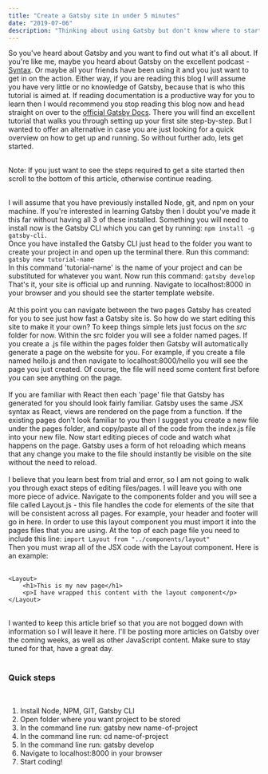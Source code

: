 ```yaml
---
title: "Create a Gatsby site in under 5 minutes"
date: "2019-07-06"
description: "Thinking about using Gatsby but don't know where to start? Get up and running in under 5 minutes with this guide."
---
```


So you've heard about Gatsby and you want to find out what it's all about. If you're like me, maybe you heard about Gatsby on the excellent podcast - <a href="https://syntax.fm/" target="_blank" rel="noopener noreferrer">Syntax</a>. Or maybe all your friends have been using it and you just want to get in on the action. Either way, if you are reading this blog I will assume you have very little or no knowledge of Gatsby, because that is who this tutorial is aimed at. If reading documentation is a productive way for you to learn then I would recommend you stop reading this blog now and head straight on over to the <a href="https://www.gatsbyjs.org/docs/" target="_blank" rel="noopener noreferrer">official Gatsby Docs</a>. There you will find an excellent tutorial that walks you through setting up your first site step-by-step. But I wanted to offer an alternative in case you are just looking for a quick overview on how to get up and running. So without further ado, lets get started.
<br><br>

Note: If you just want to see the steps required to get a site started then scroll to the bottom of this article, otherwise continue reading.
<br><br>

I will assume that you have previously installed Node, git, and npm on your machine. If you're interested in learning Gatsby then I doubt you've made it this far without having all 3 of these installed. Something you will need to install now is the Gatsby CLI which you can get by running: <code>npm install -g gatsby-cli.</code> 
<br>
Once you have installed the Gatsby CLI just head to the folder you want to create your project in and open up the terminal there. Run this command: <code>gatsby new tutorial-name</code> 
<br>
In this command 'tutorial-name' is the name of your project and can be substituted for whatever you want. Now run this command: <code>gatsby develop</code> 
<br>
That's it, your site is official up and running. Navigate to localhost:8000 in your browser and you should see the starter template website. 
<br><br>
At this point you can navigate between the two pages Gatsby has created for you to see just how fast a Gatsby site is. So how do we start editing this site to make it your own? To keep things simple lets just focus on the *src* folder for now. Within the src folder you will see a folder named pages. If you create a .js file within the pages folder then Gatsby will automatically generate a page on the website for you. For example, if you create a file named hello.js and then navigate to localhost:8000/hello you will see the page you just created. Of course, the file will need some content first before you can see anything on the page. 
<br><br>
If you are familiar with React then each 'page' file that Gatsby has generated for you should look fairly familiar. Gatsby uses the same JSX syntax as React, views are rendered on the page from a function. If the existing pages don't look familiar to you then I suggest you create a new file under the pages folder, and copy/paste all of the code from the index.js file into your new file. Now start editing pieces of code and watch what happens on the page. Gatsby uses a form of hot reloading which means that any change you make to the file should instantly be visible on the site without the need to reload. 
<br><br>
I believe that you learn best from trial and error, so I am not going to walk you through exact steps of editing files/pages. I will leave you with one more piece of advice. Navigate to the components folder and you will see a file called Layout.js - this file handles the code for elements of the site that will be consistent across all pages. For example, your header and footer will go in here. In order to use this layout component you must import it into the pages files that you are using. At the top of each page file you need to include this line: <code>import Layout from "../components/layout"</code>
<br>
Then you must wrap all of the JSX code with the Layout component. Here is an example:
<br><br>

    <Layout>
        <h1>This is my new page</h1>
        <p>I have wrapped this content with the layout component</p>
    </Layout>    

<br>
I wanted to keep this article brief so that you are not bogged down with information so I will leave it here. I'll be posting more articles on Gatsby over the coming weeks, as well as other JavaScript content. Make sure to stay tuned for that, have a great day.
<br><br>

### Quick steps
<br>

1. Install Node, NPM, GIT, Gatsby CLI
2. Open folder where you want project to be stored
3. In the command line run: gatsby new name-of-project
4. In the command line run: cd name-of-project
5. In the command line run: gatsby develop
6. Navigate to localhost:8000 in your browser
7. Start coding! 